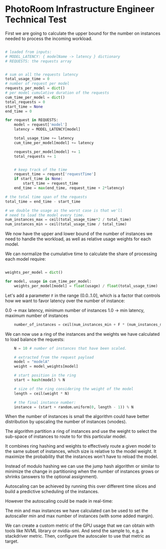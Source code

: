 # PhotoRoom Infrastructure Engineer Technical Test

First we are going to calculate the upper bound for the number on instances
needed to process the incoming workload.

```python

# loaded from inputs:
# MODEL_LATENCY: { modelName -> latency } dictionary
# REQUESTS: the requests array


# sum on all the requests latency 
total_usage_time = 0
# number of request per model
requests_per_model = dict()
# per model cumulative duration of the requests
cum_time_per_model = dict()
total_requests = 0
start_time = None
end_time = 0

for request in REQUESTS:
	model = request['model']
	latency = MODEL_LATENCY[model]

	total_usage_time += latency
	cum_time_per_model[model] += latency

	requests_per_model[model] += 1
	total_requests += 1


	# keep track of the time
	request_time = request['requestTime']
	if start_time is None:
		start_time = request_time
	end_time = max(end_time, request_time + 2*latency)

# the total time span of the requests
total_time = end_time - start_time

# we double the usage as the worst case is that we'll
# need to load the model every time.
num_instances_max = ceil(total_usage_time*2 / total_time)
num_instances_min = ceil(total_usage_time / total_time)
```

We now have the upper and lower bound of the number of instances we need to
handle the workload, as well as relative usage weights for each model.

We can normalize the cumulative time to calculate the share of processing each
model require:

```python

weights_per_model = dict()

for model, usage in cum_time_per_model:
	weights_per_model[model] = float(usage) / float(total_usage_time)
```

Let's add a parameter `F` in the range (0.0..1.0], which is a factor that
controls how we want to favor latency over the number of instance:

0.0 -> max latency, minimum number of instances
1.0 -> min latency, maximum number of instances

```python
	number_of_instances = ceil(num_instances_min + F * (num_instances_max - num_instances_min))
```

We can now use a ring of the instances and the weights we have calculated to
load balance the requests:

```python
	N = 10 # number of instances that have been scaled.

	# extracted from the request payload
	model = "modelA"
	weight = model_weights[model]

	# start position in the ring
	start = hash(model) % N

	# size of the ring considering the weight of the model
	length = ceil(weight * N)

	# the final instance number:
	instance = (start + random.uniform(0, length - 1)) % N
```

When the number of instances is small the algorithm could have better
distribution by upscaling the number of instances (vnodes).

The algorithm partition a ring of instances and use the weight to select the
sub-space of instances to route to for this particular model.

It combines ring hashing and weights to effectively route a given model to the
same subset of instances, which size is relative to the model weight. It
maximize the probability that the instances won't have to reload the model.

Instead of modulo hashing we can use the jump hash algorithm or similar to
minimize the change in partitioning when the number of instances grows or
shrinks (answers to the optional assignment).

Autoscaling can be achieved by running this over different time slices and
build a predictive scheduling of the instances.

However the autoscaling could be made in real-time:

The min and max instances we have calculated can be used to set the
autoscaller min and max number of instances (with some added margin).

We can create a custom metric of the GPU usage that we can obtain with tools
like NVML library or nvidia-smi. And send the sample to, e.g, a stackdriver
metric. Then, configure the autoscaler to use that metric as target.
